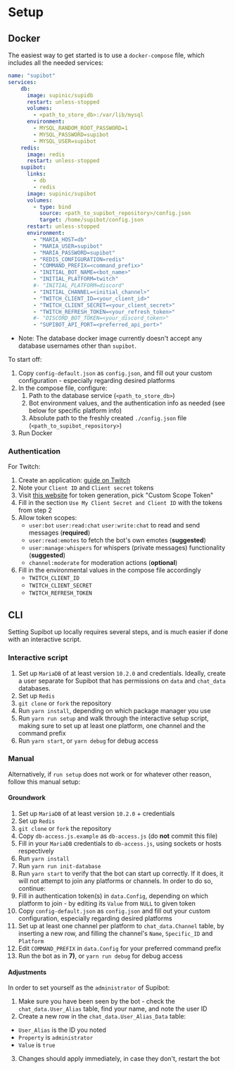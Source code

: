 # Setup

## Docker 

The easiest way to get started is to use a `docker-compose` file, which includes all the needed services:
```yaml
name: "supibot"
services:
    db:
      image: supinic/supidb
      restart: unless-stopped
      volumes:
        - <path_to_store_db>:/var/lib/mysql
      environment:
        - MYSQL_RANDOM_ROOT_PASSWORD=1
        - MYSQL_PASSWORD=supibot
        - MYSQL_USER=supibot
    redis:
      image: redis
      restart: unless-stopped
    supibot:
      links:
        - db
        - redis
      image: supinic/supibot
      volumes:
        - type: bind
          source: <path_to_supibot_repository>/config.json
          target: /home/supibot/config.json
      restart: unless-stopped
      environment:
        - "MARIA_HOST=db"
        - "MARIA_USER=supibot"
        - "MARIA_PASSWORD=supibot"
        - "REDIS_CONFIGURATION=redis"
        - "COMMAND_PREFIX=<command_prefix>"
        - "INITIAL_BOT_NAME=<bot_name>"
        - "INITIAL_PLATFORM=twitch"
        #- "INITIAL_PLATFORM=discord"
        - "INITIAL_CHANNEL=<initial_channel>"
        - "TWITCH_CLIENT_ID=<your_client_id>"
        - "TWITCH_CLIENT_SECRET=<your_client_secret>"
        - "TWITCH_REFRESH_TOKEN=<your_refresh_token>"
        #- "DISCORD_BOT_TOKEN=<your_discord_token>"
        - "SUPIBOT_API_PORT=<preferred_api_port>"
```

- Note: The database docker image currently doesn't accept any database usernames other than `supibot`.

To start off:
1) Copy `config-default.json` as `config.json`, and fill out your custom configuration - especially regarding desired platforms
2) In the compose file, configure:
   1) Path to the database service (`<path_to_store_db>`)
   2) Bot environment values, and the authentication info as needed (see below for specific platform info)
   3) Absolute path to the freshly created `./config.json` file (`<path_to_supibot_repository>`)
3) Run Docker

### Authentication

For Twitch:

1. Create an application: [guide on Twitch](https://dev.twitch.tv/docs/authentication/register-app/)
2. Note your `Client ID` and `Client secret` tokens
3. Visit [this website](https://twitchtokengenerator.com/) for token generation, pick "Custom Scope Token"
5. Fill in the section `Use My Client Secret and Client ID` with the tokens from step 2
6. Allow token scopes: 
   - `user:bot` `user:read:chat` `user:write:chat` to read and send messages (**required**)
   - `user:read:emotes` to fetch the bot's own emotes (**suggested**)
   - `user:manage:whispers` for whispers (private messages) functionality (**suggested**)
   - `channel:moderate` for moderation actions (**optional**)
7. Fill in the environmental values in the compose file accordingly
   - `TWITCH_CLIENT_ID`
   - `TWITCH_CLIENT_SECRET`
   - `TWITCH_REFRESH_TOKEN`

## CLI

Setting Supibot up locally requires several steps, and is much easier if done with an interactive script.

### Interactive script

1) Set up `MariaDB` of at least version `10.2.0` and credentials. Ideally, create a user separate for Supibot that has permissions on `data` and `chat_data` databases.
2) Set up `Redis`
3) `git clone` or `fork` the repository
4) Run `yarn install`, depending on which package manager you use
5) Run `yarn run setup` and walk through the interactive setup script, making sure to set up at least one platform, one channel and the command prefix
6) Run `yarn start`, or `yarn debug` for debug access

### Manual

Alternatively, if `run setup` does not work or for whatever other reason, follow this manual setup:

#### Groundwork

1) Set up `MariaDB` of at least version `10.2.0` + credentials
2) Set up `Redis`
3) `git clone` or `fork` the repository
4) Copy `db-access.js.example` as `db-access.js` (do **not** commit this file)
5) Fill in your `MariaDB` credentials to `db-access.js`, using sockets or hosts respectively
6) Run `yarn install`
7) Run `yarn run init-database`
8) Run `yarn start` to verify that the bot can start up correctly. If it does, it will not attempt to join any platforms or channels. In order to do so, continue:
9) Fill in authentication token(s) in `data.Config`, depending on which platform to join - by editing its `Value` from `NULL` to given token
10) Copy `config-default.json` as `config.json` and fill out your custom configuration, especially regarding desired platforms
11) Set up at least one channel per platform to `chat_data.Channel` table, by inserting a new row, and filling the channel's `Name`, `Specific_ID` and `Platform`
12) Edit `COMMAND_PREFIX` in `data.Config` for your preferred command prefix
13) Run the bot as in **7)**, or `yarn run debug` for debug access

#### Adjustments

In order to set yourself as the `administrator` of Supibot:

1) Make sure you have been seen by the bot - check the `chat_data.User_Alias` table, find your name, and note the user ID
2) Create a new row in the `chat_data.User_Alias_Data` table: 
  - `User_Alias` is the ID you noted
  - `Property` is `administrator`
  - `Value` is `true`
3) Changes should apply immediately, in case they don't, restart the bot
